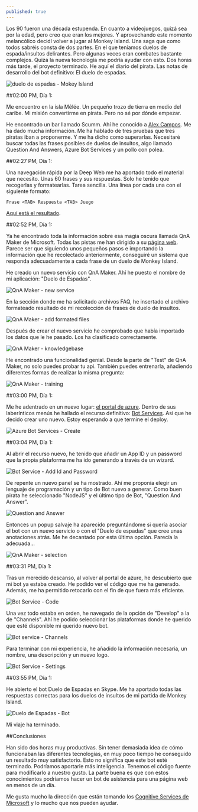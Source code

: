 ```yaml
---
published: true
---
```

Los 90 fueron una década estupenda. En cuanto a videojuegos, quizá sea por la edad, pero creo que eran los mejores. Y aprovechando este momento melancólico decidí volver a jugar al Monkey Island. Una saga que como todos sabréis consta de dos partes. En el que teníamos duelos de espada/insultos delirantes. Pero algunas veces eran combates bastante complejos. Quizá la nueva tecnología me podría ayudar con esto. Dos horas más tarde, el proyecto terminado. He aquí el diario del pirata. Las notas de desarrollo del bot definitivo: El duelo de espadas.<!--break-->

![duelo de espadas - Mokey Island]({{site.baseurl}}/public/uploads/2017/02/monkey-island.png)


##02:00 PM, Día 1:

Me encuentro en la isla Mêlée. Un pequeño trozo de tierra en medio del caribe. Mi misión convertirme en pirata. Pero no sé por dónde empezar.

He encontrado un bar llamado Scumm. Ahí he conocido a [Alex Campos](https://twitter.com/alejacma "Alex Campos"). Me ha dado mucha información. Me ha hablado de tres pruebas que tres piratas iban a proponerme. Y me ha dicho como superarlas. Necesitaré buscar todas las frases posibles de duelos de insultos, algo llamado Question And Answers, Azure Bot Services y un pollo con polea.


##02:27 PM, Día 1:

Una navegación rápida por la Deep Web me ha aportado todo el material que necesito. Unas 60 frases y sus respuestas. Solo he tenido que recogerlas y formatearlas. Tarea sencilla. Una línea por cada una con el siguiente formato: 

```
Frase <TAB> Respuesta <TAB> Juego
```

[Aquí está el resultado]({{site.baseurl}}/public/uploads/2017/02/duelo-espadas.txt "duelo-espadas.txt").


##02:52 PM, Día 1:

Ya he encontrado toda la información sobre esa magia oscura llamada QnA Maker de Microsoft. Todas las pistas me han dirigido a su [página web](https://qnamaker.ai/ "QnA Maker"). Parece ser que siguiendo unos pequeños pasos e importando la información que he recolectado anteriormente, conseguiré un sistema que responda adecuadamente a cada frase de un duelo de Monkey Island.

He creado un nuevo servicio con QnA Maker. Ahí he puesto el nombre de mi aplicación: "Duelo de Espadas".

![QnA Maker - new service]({{site.baseurl}}/public/uploads/2017/02/qna-create.PNG)


En la sección donde me ha solicitado archivos FAQ, he insertado el archivo formateado resultado de mi recolección de frases de duelo de insultos.

![QnA Maker - add formated files]({{site.baseurl}}/public/uploads/2017/02/qna-create-files.PNG)


Después de crear el nuevo servicio he comprobado que había importado los datos que le he pasado. Los ha clasificado correctamente.

![QnA Maker - knowledgebase]({{site.baseurl}}/public/uploads/2017/02/qna-create-knowledgebase.PNG)


He encontrado una funcionalidad genial. Desde la parte de "Test" de QnA Maker, no solo puedes probar tu api. También puedes entrenarla, añadiendo diferentes formas de realizar la misma pregunta:

![QnA Maker - training]({{site.baseurl}}/public/uploads/2017/02/qna-create-training.PNG)


##03:00 PM, Día 1:

Me he adentrado en un nuevo lugar: [el portal de azure](https://portal.azure.com "Azure Portal"). Dentro de sus laberínticos menús he hallado el recurso definitivo: [Bot Services](https://azure.microsoft.com/en-us/services/bot-service/ "Bot Services"). Así que he decido crear uno nuevo. Estoy esperando a que termine el deploy.

![Azure Bot Services - Create]({{site.baseurl}}/public/uploads/2017/02/azure-bot-service-2.PNG)


##03:04 PM, Día 1:

Al abrir el recurso nuevo, he tenido que añadir un App ID y un password que la propia plataforma me ha ido generando a través de un wizard.

![Bot Service - Add Id and Password]({{site.baseurl}}/public/uploads/2017/02/azure-bot-service-3.PNG)


De repente un nuevo panel se ha mostrado. Ahí me proponía elegir un lenguaje de programación y un tipo de Bot nuevo a generar. Como buen pirata he seleccionado "NodeJS" y el último tipo de Bot, "Question And Answer".

![Question and Answer]({{site.baseurl}}/public/uploads/2017/02/azure-bot-service-4.PNG)


Entonces un popup salvaje ha aparecido preguntándome si quería asociar el bot con un nuevo servicio o con el "Duelo de espadas" que cree unas anotaciones atrás. Me he decantado por esta última opción. Parecía la adecuada...

![QnA Maker - selection]({{site.baseurl}}/public/uploads/2017/02/azure-bot-service-5.PNG)


##03:31 PM, Día 1:

Tras un merecido descanso, al volver al portal de azure, he descubierto que mi bot ya estaba creado. He podido ver el código que me ha generado. Además, me ha permitido retocarlo con el fin de que fuera más eficiente.

![Bot Service - Code]({{site.baseurl}}/public/uploads/2017/02/duelo-espadas-code.PNG)


Una vez todo estaba en orden, he navegado de la opción de "Develop" a la de "Channels". Ahí he podido seleccionar las plataformas donde he querido que esté disponible mi querido nuevo bot.

![Bot service - Channels]({{site.baseurl}}/public/uploads/2017/02/duelo-espadas-channels.PNG)


Para terminar con mi experiencia, he añadido la información necesaria, un nombre, una descripción y un nuevo logo.

![Bot Service - Settings]({{site.baseurl}}/public/uploads/2017/02/duelo-espadas-settings.PNG)


##03:55 PM, Día 1:

He abierto el bot Duelo de Espadas en Skype. Me ha aportado todas las respuestas correctas para los duelos de insultos de mi partida de Monkey Island. 

![Duelo de Espadas - Bot]({{site.baseurl}}/public/uploads/2017/02/duelo-espadas-bot.png)


Mi viaje ha terminado.


##Conclusiones

Han sido dos horas muy productivas. Sin tener demasiada idea de cómo funcionaban las diferentes tecnologías, en muy poco tiempo he conseguido un resultado muy satisfactorio. Esto no significa que este bot esté terminado. Podríamos aportarle más inteligencia. Tenemos el código fuente para modificarlo a nuestro gusto. La parte buena es que con estos conocimientos podríamos hacer un bot de asistencia para una página web en menos de un día.

Me gusta mucho la dirección que están tomando los [Cognitive Services de Microsoft](https://www.microsoft.com/cognitive-services/en-us/ "Cognitive Services") y lo mucho que nos pueden ayudar.
